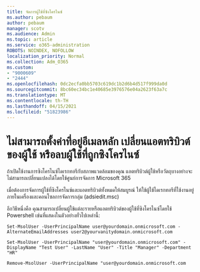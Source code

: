 ```yaml
---
title: จัดการผู้ใช้ที่ซิงโครไนซ์
ms.author: pebaum
author: pebaum
manager: scotv
ms.audience: Admin
ms.topic: article
ms.service: o365-administration
ROBOTS: NOINDEX, NOFOLLOW
localization_priority: Normal
ms.collection: Adm_O365
ms.custom:
- "9000609"
- "2444"
ms.openlocfilehash: 0dc2ecfa0bb5703c619dc1b2d6b4d517f999da0d
ms.sourcegitcommit: 8bc60ec34bc1e40685e3976576e04a2623f63a7c
ms.translationtype: MT
ms.contentlocale: th-TH
ms.lasthandoff: 04/15/2021
ms.locfileid: "51823986"
---
```

# <a name="unable-to-set-primary-email-address-change-user-attributes-or-removedelete-a-synchronized-user"></a>ไม่สามารถตั้งค่าที่อยู่อีเมลหลัก เปลี่ยนแอตทริบิวต์ของผู้ใช้ หรือลบผู้ใช้ที่ถูกซิงโครไนซ์

ถ้าเปิดใช้งานการซิงโครไนซ์ไดเรกทอรีกับสภาพแวดล้อมของคุณ แอตทริบิวต์ผู้ใช้หรือวัตถุบางอย่างจะไม่สามารถเปลี่ยนแปลงได้โดยใช้ศูนย์การจัดการ Microsoft 365

เมื่อต้องการจัดการผู้ใช้ที่ซิงโครไนซ์และแอตทริบิวต์ทั้งหมดให้สมบูรณ์ ให้ใช้ผู้ใช้ไดเรกทอรีที่ใช้งานอยู่ภายในเครื่องและคอนโซลการจัดการกลุ่ม (adsiedit.msc)  

อีกวิธีหนึ่งคือ คุณสามารถเปลี่ยนผู้ใช้แต่ละรายหรือแอตทริบิวต์ของผู้ใช้ที่ซิงโครไนซ์โดยใช้ Powershell เช่นที่แสดงในตัวอย่างทั่วไปเหล่านี้:

`Set-MsolUser -UserPrincipalName user@yourdomain.onmicrosoft.com -AlternateEmailAddresses user2@yourvanitydomain.onmicrosoft.com`

`Set-MsolUser -UserPrincipalName "user@yourdomain.onmicrosoft.com" -DisplayName "Test User" -LastName "User" -Title "Manager" -Department "HR"`

`Remove-MsolUser -UserPrincipalName "user@yourdomain.onmicrosoft.com`
